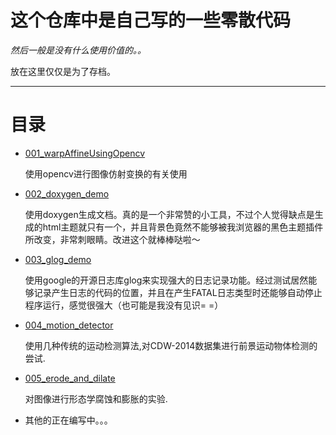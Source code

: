 # 这个仓库中是自己写的一些零散代码

*然后一般是没有什么使用价值的。。*

放在这里仅仅是为了存档。

----

# 目录

- [001_warpAffineUsingOpencv](https://github.com/DreamWaterFound/Codes/tree/master/001_warpAffineUsingOpencv)

  使用opencv进行图像仿射变换的有关使用

- [002_doxygen_demo](https://github.com/DreamWaterFound/Codes/tree/master/002_doxygen_demo)

  使用doxygen生成文档。真的是一个非常赞的小工具，不过个人觉得缺点是生成的html主题就只有一个，并且背景色竟然不能够被我浏览器的黑色主题插件所改变，非常刺眼睛。改进这个就棒棒哒啦～

- [003_glog_demo](https://github.com/DreamWaterFound/Codes/tree/master/003_glog_demo)

  使用google的开源日志库glog来实现强大的日志记录功能。经过测试居然能够记录产生日志的代码的位置，并且在产生FATAL日志类型时还能够自动停止程序运行，感觉很强大（也可能是我没有见识= =）

- [004_motion_detector](https://github.com/DreamWaterFound/Codes/tree/master/004_motion_detector)

  使用几种传统的运动检测算法,对CDW-2014数据集进行前景运动物体检测的尝试.

- [005_erode_and_dilate](https://github.com/DreamWaterFound/Codes/tree/master/005_erode_and_dilate)

  对图像进行形态学腐蚀和膨胀的实验.

- 其他的正在编写中。。。



